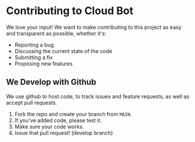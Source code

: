 # Contributing to Cloud Bot
We love your input! We want to make contributing to this project as easy and transparent as possible, whether it's:

- Reporting a bug
- Discussing the current state of the code
- Submitting a fix
- Proposing new features

## We Develop with Github
We use github to host code, to track issues and feature requests, as well as accept pull requests.

1. Fork the repo and create your branch from `MAIN`.
2. If you've added code, please test it.
3. Make sure your code works.
4. Issue that pull request! (develop branch)

